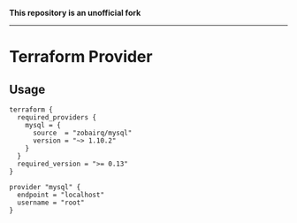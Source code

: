 **This repository is an unofficial fork**

---

Terraform Provider
==================

Usage
-----

```hcl
terraform {
  required_providers {
    mysql = {
      source  = "zobairq/mysql"
      version = "~> 1.10.2"
    }
  }
  required_version = ">= 0.13"
}

provider "mysql" {
  endpoint = "localhost"
  username = "root"
}
```
